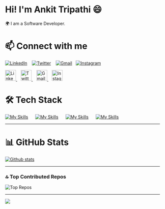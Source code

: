 # Hi! I'm Ankit Tripathi 😄
🌍 I am a Software Developer.

# 📫 Connect with me
[![LinkedIn](https://skillicons.dev/icons?i=linkedin)](https://www.linkedin.com/in/ankittripathe)
&nbsp;&nbsp;
[![Twitter](https://skillicons.dev/icons?i=twitter)](https://x.com/ankittripathe)
&nbsp;&nbsp;
[![Gmail](https://skillicons.dev/icons?i=gmail)](mailto:ankittripathe@gmail.com)&nbsp;&nbsp;
[![Instagram](https://skillicons.dev/icons?i=instagram)](https://instagram.com/ankit_tripathee)
&nbsp;&nbsp;

<p align="left">
  <a href="https://www.linkedin.com/in/ankittripathe" target="_blank">
    <img src="https://skillicons.dev/icons?i=linkedin" alt="LinkedIn" height="35" />
  </a>&nbsp;&nbsp
  <a href="https://x.com/ankittripathe" target="_blank">
    <img src="https://skillicons.dev/icons?i=twitter" alt="Twitter" height="35" />
  </a>&nbsp;&nbsp;
  <a href="mailto:ankittripathe@gmail.com" target="_blank">
    <img src="https://skillicons.dev/icons?i=gmail" alt="Gmail" height="35" />
  </a>&nbsp;&nbsp;
  <a href="https://instagram.com/ankit_tripathee" target="_blank">
    <img src="https://skillicons.dev/icons?i=instagram" alt="Instagram" height="35" />
  </a>
</p>



# 🛠 Tech Stack  
[![My Skills](https://skillicons.dev/icons?i=html,css,javascript)]()&nbsp;&nbsp;&nbsp;&nbsp;&nbsp;
[![My Skills](https://skillicons.dev/icons?i=react,tailwind,scss,materialui)]()&nbsp;&nbsp;&nbsp;&nbsp;&nbsp;
[![My Skills](https://skillicons.dev/icons?i=mongodb)]()&nbsp;&nbsp;&nbsp;&nbsp;&nbsp;
[![My Skills](https://skillicons.dev/icons?i=git,github,vscode)]()&nbsp;&nbsp;&nbsp;&nbsp;&nbsp;


---

# 📊 GitHub Stats
   <a href="#">![Github stats](https://github-readme-stats.vercel.app/api?username=ankittripathe&theme=blueberry&count_private=true&hide_border=true&line_height=20)</a>
 <!-- <a href="#">![Top Langs](https://github-readme-stats.vercel.app/api/top-langs/?username=ankittripathe&layout=compact&theme=blueberry&count_private=true&hide_border=true)</a> -->


---

### 🔝 Top Contributed Repos  
![Top Repos](https://github-contributor-stats.vercel.app/api?username=ankittripathe&limit=5&theme=dark&combine_all_yearly_contributions=true)


---

[![](https://visitcount.itsvg.in/api?id=ankittripathe&icon=0&color=0)](https://visitcount.itsvg.in)



